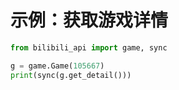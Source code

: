 # 示例：获取游戏详情

``` python
from bilibili_api import game, sync

g = game.Game(105667)
print(sync(g.get_detail()))
```
